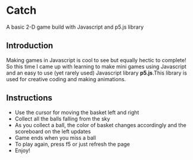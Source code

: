 # Catch
A basic 2-D game build with Javascript and p5.js library
## Introduction
Making games in Javascript is cool to see but equally hectic to complete! So this time I came up with learning to make mini games using Javascript and an easy to use (yet rarely used) Javascript library **p5.js**.This library is used for creative coding and making animations.
## Instructions
* Use the cursor for moving the basket left and right
* Collect all the balls falling from the sky
* As you collect a ball, the color of basket changes accordingly and the scoreboard on the left updates
* Game ends when you miss a ball
* To play again, press f5 or just refresh the page
* Enjoy!
